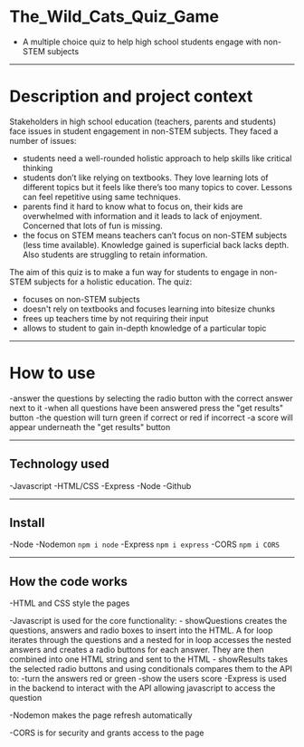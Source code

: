 # The_Wild_Cats_Quiz_Game
- A multiple choice quiz to help high school students engage with non-STEM subjects

---

# Description and project context
Stakeholders in high school education (teachers, parents and students) face issues in student engagement in non-STEM subjects. They faced a number of issues:

- students need a well-rounded holistic approach to help skills like critical thinking
- students don’t like relying on textbooks. They love learning lots of different topics but it feels like there’s too many topics to cover. Lessons can feel repetitive using same techniques.
- parents find it hard to know what to focus on, their kids are overwhelmed with information and it leads to lack of enjoyment. Concerned that lots of fun is missing.
- the focus on STEM means teachers can’t focus on non-STEM subjects (less time available). Knowledge gained is superficial back lacks depth. Also students are struggling to retain information.

The aim of this quiz is to make a fun way for students to engage in non-STEM subjects for a holistic education. The quiz:

- focuses on non-STEM subjects
- doesn't rely on textbooks and focuses learning into bitesize chunks 
- frees up teachers time by not requiring their input
- allows to student to gain in-depth knowledge of a particular topic

---

# How to use
-answer the questions by selecting the radio button with the correct answer next to it
-when all questions have been answered press the "get results" button
-the question will turn green if correct or red if incorrect
-a score will appear underneath the "get results" button

---

## Technology used
-Javascript
-HTML/CSS
-Express
-Node
-Github

---

## Install
-Node 
-Nodemon `npm i node`
-Express `npm i express`
-CORS `npm i CORS`

---

## How the code works
-HTML and CSS style the pages

-Javascript is used for the core functionality:
    - showQuestions creates the questions, answers and radio boxes to insert into the HTML. A for loop iterates through the questions and a nested for in loop accesses the nested answers and creates a radio buttons for each answer. They are then combined into one HTML string and sent to the HTML
    - showResults takes the selected radio buttons and using conditionals compares them to the API to:
        -turn the answers red or green 
        -show the users score
-Express is used in the backend to interact with the API allowing javascript to access the question

-Nodemon makes the page refresh automatically

-CORS is for security and grants access to the page



